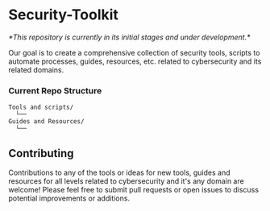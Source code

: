 # Security-Toolkit

_\*This repository is currently in its initial stages and under development.\*_

Our goal is to create a comprehensive collection of security tools, scripts to automate processes, guides, resources, etc. related to cybersecurity and its related domains.

### Current Repo Structure

```
Tools and scripts/
  └──
Guides and Resources/
  └──
```
## Contributing

Contributions to any of the tools or ideas for new tools, guides and resources for all levels related to cybersecurity and it's any domain are welcome! Please feel free to submit pull requests or open issues to discuss potential improvements or additions.

